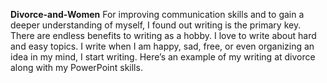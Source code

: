 **Divorce-and-Women**
For improving communication skills and to gain a deeper understanding of myself, I found out writing is the primary key. There are endless benefits to writing as a hobby. I love to write about hard and easy topics. I write when I am happy, sad, free, or even organizing an idea in my mind, I start writing. Here’s an example of my writing at divorce along with my PowerPoint skills. 

